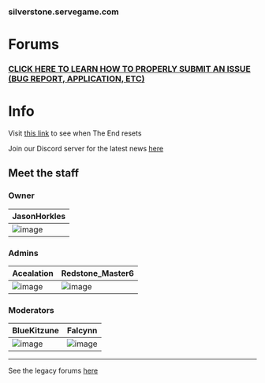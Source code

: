 ### silverstone.servegame.com
# Forums
### [CLICK HERE TO LEARN HOW TO PROPERLY SUBMIT AN ISSUE (BUG REPORT, APPLICATION, ETC)](https://github.com/JasonHorkles/Silverstone/wiki)

# Info
Visit [this link](https://rebrand.ly/SilverstoneEndReset) to see when The End resets

Join our Discord server for the latest news [here](https://discord.gg/VVSUEPd)
## Meet the staff
### Owner
| JasonHorkles |
|-|
| ![image](https://mc-heads.net/player/a28173aff0a947fe854919c6bccf68da/100.png) |

### Admins
Acealation | Redstone_Master6
-|-
![image](https://mc-heads.net/player/5c3d3b7caa024751ae4b60b277da9c35/100.png) | ![image](https://mc-heads.net/player/75fb05a29d9e49cbbe346bd5215548ba/100.png)

### Moderators
BlueKitzune | Falcynn
-|-
![image](https://mc-heads.net/player/e70a462285b6417d92017322e5094465/100.png) | ![image](https://mc-heads.net/player/ebe36b5e52eb4956aee4f4f6e3136189/100.png)

---

See the legacy forums [here](https://jasonhorkles.wixsite.com/server-backup/forum)
